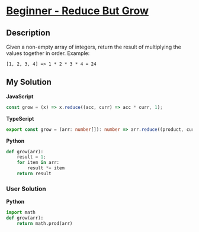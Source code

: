 # [Beginner - Reduce But Grow](https://www.codewars.com/kata/57f780909f7e8e3183000078)

## Description

Given a non-empty array of integers, return the result of multiplying the values together in order. Example:

```
[1, 2, 3, 4] => 1 * 2 * 3 * 4 = 24
```

## My Solution

**JavaScript**

```js
const grow = (x) => x.reduce((acc, curr) => acc * curr, 1);
```

**TypeScript**

```ts
export const grow = (arr: number[]): number => arr.reduce((product, curr) => product * curr, 1);
```

**Python**

```py
def grow(arr):
    result = 1;
    for item in arr:
        result *= item
    return result
```

### User Solution

**Python**

```py
import math
def grow(arr):
    return math.prod(arr)
```
